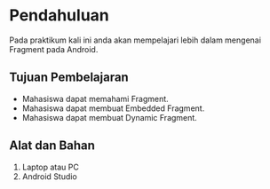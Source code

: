 # Pendahuluan

Pada praktikum kali ini anda akan mempelajari lebih dalam mengenai Fragment pada
Android.

## Tujuan Pembelajaran

- Mahasiswa dapat memahami Fragment.
- Mahasiswa dapat membuat Embedded Fragment.
- Mahasiswa dapat membuat Dynamic Fragment.

## Alat dan Bahan

1. Laptop atau PC
2. Android Studio
